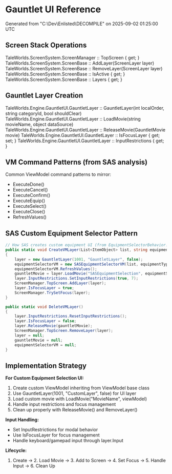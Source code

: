 # Gauntlet UI Reference

Generated from "C:\Dev\Enlisted\DECOMPILE" on 2025-09-02 01:25:00 UTC

## Screen Stack Operations

TaleWorlds.ScreenSystem.ScreenManager :: TopScreen { get; }
TaleWorlds.ScreenSystem.ScreenBase :: AddLayer(ScreenLayer layer)
TaleWorlds.ScreenSystem.ScreenBase :: RemoveLayer(ScreenLayer layer)
TaleWorlds.ScreenSystem.ScreenBase :: IsActive { get; }
TaleWorlds.ScreenSystem.ScreenBase :: Layers { get; }

## Gauntlet Layer Creation

TaleWorlds.Engine.GauntletUI.GauntletLayer :: GauntletLayer(int localOrder, string categoryId, bool shouldClear)
TaleWorlds.Engine.GauntletUI.GauntletLayer :: LoadMovie(string movieName, object dataSource)
TaleWorlds.Engine.GauntletUI.GauntletLayer :: ReleaseMovie(GauntletMovie movie)
TaleWorlds.Engine.GauntletUI.GauntletLayer :: IsFocusLayer { get; set; }
TaleWorlds.Engine.GauntletUI.GauntletLayer :: InputRestrictions { get; }

## VM Command Patterns (from SAS analysis)

Common ViewModel command patterns to mirror:
- ExecuteDone()
- ExecuteCancel()
- ExecuteConfirm()
- ExecuteEquip()
- ExecuteSelect()
- ExecuteClose()
- RefreshValues()

## SAS Custom Equipment Selector Pattern

```csharp
// How SAS creates custom equipment UI (from EquipmentSelectorBehavior.cs)
public static void CreateVMLayer(List<ItemObject> list, string equipmentType)
{
    layer = new GauntletLayer(1001, "GauntletLayer", false);
    equipmentSelectorVM = new SASEquipmentSelectorVM(list, equipmentType);
    equipmentSelectorVM.RefreshValues();
    gauntletMovie = layer.LoadMovie("SASEquipmentSelection", equipmentSelectorVM);
    layer.InputRestrictions.SetInputRestrictions(true, 7);
    ScreenManager.TopScreen.AddLayer(layer);
    layer.IsFocusLayer = true;
    ScreenManager.TrySetFocus(layer);
}

public static void DeleteVMLayer()
{
    layer.InputRestrictions.ResetInputRestrictions();
    layer.IsFocusLayer = false;
    layer.ReleaseMovie(gauntletMovie);
    ScreenManager.TopScreen.RemoveLayer(layer);
    layer = null;
    gauntletMovie = null;
    equipmentSelectorVM = null;
}
```

## Implementation Strategy

**For Custom Equipment Selection UI:**
1. Create custom ViewModel inheriting from ViewModel base class
2. Use GauntletLayer(1001, "CustomLayer", false) for UI layer
3. Load custom movie with LoadMovie("MovieName", viewModel)
4. Handle input restrictions and focus management
5. Clean up properly with ReleaseMovie() and RemoveLayer()

**Input Handling:**
- Set InputRestrictions for modal behavior
- Use IsFocusLayer for focus management
- Handle keyboard/gamepad input through layer.Input

**Lifecycle:**
1. Create → 2. Load Movie → 3. Add to Screen → 4. Set Focus → 5. Handle Input → 6. Clean Up

